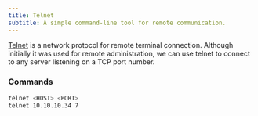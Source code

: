 ```yaml
---
title: Telnet
subtitle: A simple command-line tool for remote communication.
---
```


[Telnet](https://en.wikipedia.org/wiki/Telnet) is a network protocol for remote terminal connection. Although initially it was used for remote administration, we can use telnet to connect to any server listening on a TCP port number.

### Commands

```sh
telnet <HOST> <PORT>
telnet 10.10.10.34 7
```
